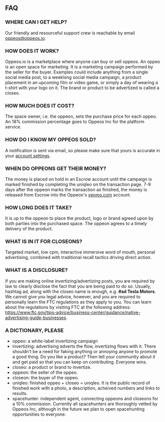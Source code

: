 ## FAQ

### WHERE CAN I GET HELP?

Our friendly and resourceful support crew is reachable by email oppeos@oppeos.io.

### HOW DOES IT WORK?

Oppeos.io is a marketplace where anyone can buy or sell oppeos. An oppeo is an open space for marketing. It is a marketing campaign performed by the seller for the buyer. Examples could include anything from a single social media post, to a weeklong social media campaign, a product placement in an upcoming film or video game, or simply a day of wearing a t-shirt with your logo on it. The brand or product to be advertized is called a closeo.

### HOW MUCH DOES IT COST?

The space owner, i.e. the oppeon, sets the purchase price for each oppeo. An 18% commission percentage goes to Oppeos Inc for the platform service.

### HOW DO I KNOW MY OPPEOS SOLD?

A notification is sent via email, so please make sure that yours is accurate in your [account settings](/dash/account).

### WHEN DO OPPEONS GET THEIR MONEY?

The money is placed on hold in an Escrow account until the campaign is marked finished by completing the uniqleo on the transaction page. 7-9 days after the oppeon marks the transaction as finished, the money is released from Escrow into the Oppeon's [venmo.com](https://venmo.com) account.

### HOW LONG DOES IT TAKE?

It is up to the oppeon to place the product, logo or brand agreed upon by both parties into the purchased space. The oppeon agrees to a timely delivery of the product.

### WHAT IS IN IT FOR CLOSEONS?

Targeted market, low cpm, interactive immersive word of mouth, personal advertising, combined with traditional recall tactics driving direct action.

### WHAT IS A DISCLOSURE?

If you are making online invertizing/advertizing posts, you are required by law to clearly disclose the fact that you are being paid to do so. Usually, hashtag ad, along with the closeo name is enough, e.g. __#ad Tesla Motors__. We cannot give you legal advice, however, and you are required to personally learn the FTC regulations as they apply to you. You can learn about the regulations by visiting FTC at the following address: https://www.ftc.gov/tips-advice/business-center/guidance/native-advertising-guide-businesses.

### A DICTIONARY, PLEASE

- oppeo: a white-label invertizing campaign
- invertizing: advertising adverts the flow, invertizing flows with it. There shouldn't be a need for faking anything or annoying anyone to promote a good thing. Do you like a product? Then tell your community about it and get paid so that you can keep on contributing. Everyone wins.
- closeo: a product or brand to invertize.
- oppeon: the seller of the oppeo.
- closeon: the buyer of the oppeo.
- uniqleo: finished oppeo + closeo = uniqleo. It is the public record of finished work with a photo, a description, acheived numbers and links to results.
- spacehunter: independent agent, connecting oppeons and closeons for a 10% commission. Currently all spacehunters are thoroughly vetted by Oppeos Inc, although in the future we plan to open spacehunting opportunities to everyone.
